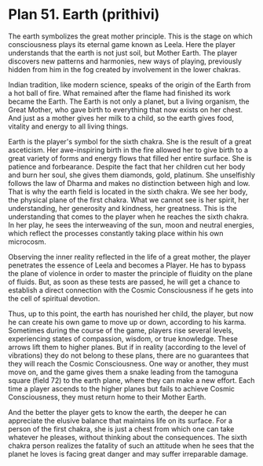 # Plan 51. Earth (prithivi)

The earth symbolizes the great mother principle. This is the stage on which consciousness plays its eternal game known as Leela. Here the player understands that the earth is not just soil, but Mother Earth. The player discovers new patterns and harmonies, new ways of playing, previously hidden from him in the fog created by involvement in the lower chakras.

Indian tradition, like modern science, speaks of the origin of the Earth from a hot ball of fire. What remained after the flame had finished its work became the Earth. The Earth is not only a planet, but a living organism, the Great Mother, who gave birth to everything that now exists on her chest. And just as a mother gives her milk to a child, so the earth gives food, vitality and energy to all living things.

Earth is the player's symbol for the sixth chakra. She is the result of a great asceticism. Her awe-inspiring birth in the fire allowed her to give birth to a great variety of forms and energy flows that filled her entire surface. She is patience and forbearance. Despite the fact that her children cut her body and burn her soul, she gives them diamonds, gold, platinum. She unselfishly follows the law of Dharma and makes no distinction between high and low. That is why the earth field is located in the sixth chakra. We see her body, the physical plane of the first chakra. What we cannot see is her spirit, her understanding, her generosity and kindness, her greatness. This is the understanding that comes to the player when he reaches the sixth chakra. In her play, he sees the interweaving of the sun, moon and neutral energies, which reflect the processes constantly taking place within his own microcosm.

Observing the inner reality reflected in the life of a great mother, the player penetrates the essence of Leela and becomes a Player. He has to bypass the plane of violence in order to master the principle of fluidity on the plane of fluids. But, as soon as these tests are passed, he will get a chance to establish a direct connection with the Cosmic Consciousness if he gets into the cell of spiritual devotion.

Thus, up to this point, the earth has nourished her child, the player, but now he can create his own game to move up or down, according to his karma. Sometimes during the course of the game, players rise several levels, experiencing states of compassion, wisdom, or true knowledge. These arrows lift them to higher planes. But if in reality (according to the level of vibrations) they do not belong to these plans, there are no guarantees that they will reach the Cosmic Consciousness. One way or another, they must move on, and the game gives them a snake leading from the tamoguna square (field 72) to the earth plane, where they can make a new effort. Each time a player ascends to the higher planes but fails to achieve Cosmic Consciousness, they must return home to their Mother Earth.

And the better the player gets to know the earth, the deeper he can appreciate the elusive balance that maintains life on its surface. For a person of the first chakra, she is just a chest from which one can take whatever he pleases, without thinking about the consequences. The sixth chakra person realizes the fatality of such an attitude when he sees that the planet he loves is facing great danger and may suffer irreparable damage.
